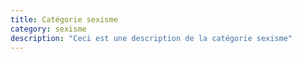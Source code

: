 ```yaml
---
title: Catégorie sexisme
category: sexisme
description: "Ceci est une description de la catégorie sexisme"
---
```

